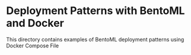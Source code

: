 # Deployment Patterns with BentoML and Docker

This directory contains examples of BentoML deployment patterns using Docker Compose File
